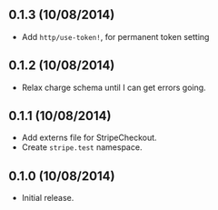 ## 0.1.3 (10/08/2014)

- Add `http/use-token!`, for permanent token setting

## 0.1.2 (10/08/2014)

- Relax charge schema until I can get errors going.

## 0.1.1 (10/08/2014)

- Add externs file for StripeCheckout.
- Create `stripe.test` namespace.

## 0.1.0 (10/08/2014)

- Initial release.
